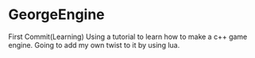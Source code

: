 # GeorgeEngine
First Commit(Learning)
Using a tutorial to learn how to make a c++ game engine.
Going to add my own twist to it by using lua.
